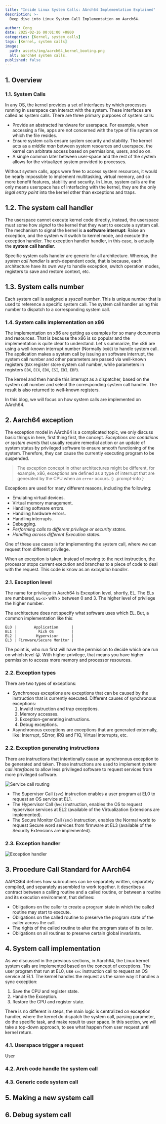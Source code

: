 ```yaml
---
title: "Inside Linux System Calls: AArch64 Implementation Explained"
description: >-
  Deep dive into Linux System Call Implementation on Aarch64.

author: Cong
date: 2025-02-16 00:01:00 +0800
categories: [Kernel, system calls]
tags: [Kernel, system calls]
image:
  path: assets/img/aarch64_kernel_booting.png
  alt: aarch64 system calls.
published: false
---
```


## 1. Overview

### 1.1. System Calls

In any OS, the kernel provides a set of interfaces by which processes running in userspace can interact with the system. These interfaces are called as system calls. There are three primary purposes of system calls:

- Provide an abstracted hardware for userspace. For example, when accessing a file, apps are not concerned with the type of file system on which the file resides.
- Ensure system calls ensure system security and stability. The kernel acts as a *middle man* between system resources and userspace, the kernel can arbitrate access based on permissions, users, and so on.
- A single common later between user-space and the rest of the system allows for the virtualized system provided to processes.

Without system calls, apps were free to access system resources, it would be nearly impossible to implement multitasking, virtual memory, and so more benefit features, stability and security. In Linux, system calls are the only means userspace has of interfacing with the kernel, they are the only *legal entry point* into the kernel other than exceptions and traps.

## 1.2. The system call handler

The userspace cannot execute kernel code directly, instead, the userspace must some how *signal* to the kernel that they want to execute a system call. The mechanism to signal the kernel is **a software interrupt**: Raise an exception, and the system will switch to kernel mode, and execute the exception handler. The exception handler handler, in this case, is actually the **system call handler**.

Specific system calls handler are generic for all architecture. Whereas, the *system call handler* is arch-dependent code, that is because, each architecture have its own way to handle exception, switch operation modes, registers to save and restore context, etc.

## 1.3. System calls number

Each system call is assigned a *syscall number*. This is unique number that is used to reference a specific system call. The system call handler using this number to dispatch to a corresponding system call.

### 1.4. System calls implementation on x86

The implementation on x86 are getting as examples for so many documents and resources. That is because the x86 is so popular and the implementation is quite clear to understand. Let's summarize, the x86 are using a well-known interrupt number (Normally `0x80`) to handle system call. The application makes a system call by issuing an software interrupt, the system call number and other parameters are passed via well-known registers (`EAX` register store system call number, while parameters in registers `EBX`, `ECX`, `EDX`, `ESI`, `EDI`, `EBP`).

The kernel and then handle this interrupt as a dispatcher, based on the system call number and select the corresponding system call handler. The result is also returned to well-known registers.

In this blog, we will focus on how system calls are implemented on AArch64.

## 2. Aarch64 exception

The exception model in AArch64 is a complicated topic, we only discuss basic things in here, first thing first, the concept. *Exceptions are conditions or system events* that usually require remedial action or an update of system status by privileged software to ensure smooth functioning of the system. Therefore, they can cause the currently executing program to be suspended.

> The exception concept in other architectures might be different, for example, x86, exceptions are defined as a type of interrupt that are generated by the CPU when an `error` occurs.
{: .prompt-info }

Exceptions are used for many different reasons, including the following:

- Emulating virtual devices.
- Virtual memory management.
- Handling software errors.
- Handling hardware errors.
- Handling interrupts.
- Debugging.
- *Performing calls to different privilege or security states*.
- *Handling across different Execution states*.

One of these use cases is for implementing the system call, where we can request from different privilege.

When an exception is taken, instead of moving to the next instruction, the processor stops current execution and branches to a piece of code to deal with the request. This code is know as an *exception handler*.

### 2.1. Exception level

The name for privilege in Aarch64 is Exception level, shortly, EL. The ELs are numbered, `EL<x>` with `x` between 0 and 3. The higher level of privilege the higher number.

The architecture does not specify what software uses which EL. But, a common implementation like this:

```text
ELO |        Application      |
EL1 |          Rich OS        |
EL2 |         Hypervisor      |
EL3 | Firmware/Secure Monitor |
```

The point is, who run first will have the permission to decide which one run on which level 😛. With higher privilege, that means you have higher permission to access more memory and processor resources.

### 2.2. Exception types

There are two types of exceptions:

- Synchronous exceptions are exceptions that can be caused by the instruction that is currently executed. Different causes of synchronous exceptions:
  1. Invalid instruction and trap exceptions.
  2. Memory accesses.
  3. Exception-generating instructions.
  4. Debug exceptions.
- Asynchronous exceptions are exceptions that are generated externally, like: Interrupt, SError, IRQ and FIQ, Virtual interrupts, etc.

### 2.2. Exception generating instructions

There are instructions that intentionally cause an synchronous exception to be generated and taken. These instructions are used to implement *system call interfaces* to allow less privileged software to request services from more privileged software.

![Service call routing](assets/img/service_call_routing.png)

- The Supervisor Call (`svc`) instruction enables a user program at EL0 to request an OS service at EL1.
- The Hypervisor Call (`hvc`) instruction, enables the OS to request hypervisor services at EL2 (available of the Virtualization Extensions are implemented).
- The Secure Monitor Call (`smc`) instruction, enables the Normal world to request Secure word services from firmware at EL3 (available of the Security Extensions are implemented).

### 2.3. Exception handler

![Exception handler](assets/img/exception_handler.png)

## 3. Procedure Call Standard for AArch64

AAPCS64 defines how subroutines can be separately written, separately compiled, and separately assembled to work together. it describes a contract between a calling routine and a called routine, or between a routine and its execution environment, that defines:

- Obligations on the caller to create a program state in which the called routine may start to execute.
- Obligations on the called routine to preserve the program state of the caller across the call.
- The rights of the called routine to alter the program state of its caller.
- Obligations on all routines to preserve certain global invariants.

## 4. System call implementation

As we discussed in the previous sections, in Aarch64, the Linux kernel system calls are implemented based on the concept of exceptions. The user program that run at EL0, use `svc` instruction call to request an OS service at EL1. The kernel handles the request as the same way it handles a sync exception:

1. Save the CPU and register state.
2. Handle the Exception.
3. Restore the CPU and register state.

There is no different in steps, the main logic is centralized on exception handler, where the kernel do dispatch the system call, parsing parameter, do the specific task, and make result to user space. In this section, we will take a top-down approach, to see what happen from user request until kernel return.

### 4.1. Userspace trigger a request

User 

### 4.2. Arch code handle the system call

### 4.3. Generic code system call

## 5. Making a new system call

## 6. Debug system call
